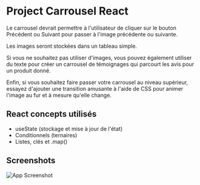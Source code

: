 # Project Carrousel React

Le carrousel devrait permettre à l'utilisateur de cliquer sur le bouton Précédent ou Suivant pour passer à l'image précédente ou suivante.

Les images seront stockées dans un tableau simple.

Si vous ne souhaitez pas utiliser d'images, vous pouvez également utiliser du texte pour créer un carrousel de témoignages qui parcourt les avis pour un produit donné.

Enfin, si vous souhaitez faire passer votre carrousel au niveau supérieur, essayez d'ajouter une transition amusante à l'aide de CSS pour animer l'image au fur et à mesure qu'elle change.

## React concepts utilisés

- useState (stockage et mise à jour de l'état)
- Conditionnels (ternaires)
- Listes, clés et .map()

## Screenshots

![App Screenshot](carrousel_react.gif)
